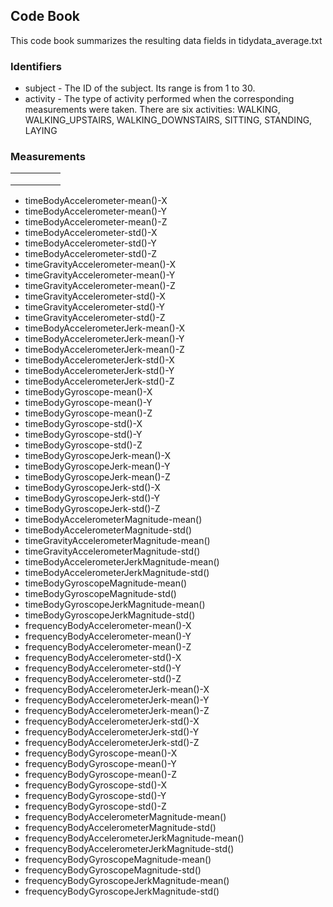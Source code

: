 ## Code Book

This code book summarizes the resulting data fields in tidydata_average.txt

### Identifiers

* subject - The ID of the subject. Its range is from 1 to 30.
* activity - The type of activity performed when the corresponding measurements were taken. There are six activities: WALKING, WALKING_UPSTAIRS, WALKING_DOWNSTAIRS, SITTING, STANDING, LAYING

### Measurements

|   |   |   |   |   |
|---|---|---|---|---|
|   |   |   |   |   |
|   |   |   |   |   |
|   |   |   |   |   |

* timeBodyAccelerometer-mean()-X 
* timeBodyAccelerometer-mean()-Y 
* timeBodyAccelerometer-mean()-Z 
* timeBodyAccelerometer-std()-X 
* timeBodyAccelerometer-std()-Y 
* timeBodyAccelerometer-std()-Z 
* timeGravityAccelerometer-mean()-X 
* timeGravityAccelerometer-mean()-Y 
* timeGravityAccelerometer-mean()-Z 
* timeGravityAccelerometer-std()-X 
* timeGravityAccelerometer-std()-Y 
* timeGravityAccelerometer-std()-Z 
* timeBodyAccelerometerJerk-mean()-X 
* timeBodyAccelerometerJerk-mean()-Y 
* timeBodyAccelerometerJerk-mean()-Z 
* timeBodyAccelerometerJerk-std()-X 
* timeBodyAccelerometerJerk-std()-Y 
* timeBodyAccelerometerJerk-std()-Z 
* timeBodyGyroscope-mean()-X 
* timeBodyGyroscope-mean()-Y 
* timeBodyGyroscope-mean()-Z 
* timeBodyGyroscope-std()-X 
* timeBodyGyroscope-std()-Y 
* timeBodyGyroscope-std()-Z 
* timeBodyGyroscopeJerk-mean()-X 
* timeBodyGyroscopeJerk-mean()-Y 
* timeBodyGyroscopeJerk-mean()-Z 
* timeBodyGyroscopeJerk-std()-X 
* timeBodyGyroscopeJerk-std()-Y 
* timeBodyGyroscopeJerk-std()-Z 
* timeBodyAccelerometerMagnitude-mean() 
* timeBodyAccelerometerMagnitude-std() 
* timeGravityAccelerometerMagnitude-mean() 
* timeGravityAccelerometerMagnitude-std() 
* timeBodyAccelerometerJerkMagnitude-mean() 
* timeBodyAccelerometerJerkMagnitude-std() 
* timeBodyGyroscopeMagnitude-mean() 
* timeBodyGyroscopeMagnitude-std() 
* timeBodyGyroscopeJerkMagnitude-mean() 
* timeBodyGyroscopeJerkMagnitude-std() 
* frequencyBodyAccelerometer-mean()-X 
* frequencyBodyAccelerometer-mean()-Y 
* frequencyBodyAccelerometer-mean()-Z 
* frequencyBodyAccelerometer-std()-X 
* frequencyBodyAccelerometer-std()-Y 
* frequencyBodyAccelerometer-std()-Z 
* frequencyBodyAccelerometerJerk-mean()-X 
* frequencyBodyAccelerometerJerk-mean()-Y 
* frequencyBodyAccelerometerJerk-mean()-Z 
* frequencyBodyAccelerometerJerk-std()-X 
* frequencyBodyAccelerometerJerk-std()-Y 
* frequencyBodyAccelerometerJerk-std()-Z 
* frequencyBodyGyroscope-mean()-X 
* frequencyBodyGyroscope-mean()-Y 
* frequencyBodyGyroscope-mean()-Z 
* frequencyBodyGyroscope-std()-X 
* frequencyBodyGyroscope-std()-Y 
* frequencyBodyGyroscope-std()-Z 
* frequencyBodyAccelerometerMagnitude-mean() 
* frequencyBodyAccelerometerMagnitude-std() 
* frequencyBodyAccelerometerJerkMagnitude-mean() 
* frequencyBodyAccelerometerJerkMagnitude-std() 
* frequencyBodyGyroscopeMagnitude-mean() 
* frequencyBodyGyroscopeMagnitude-std() 
* frequencyBodyGyroscopeJerkMagnitude-mean() 
* frequencyBodyGyroscopeJerkMagnitude-std() 

